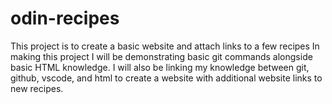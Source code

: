# odin-recipes
This project is to create a basic website and attach links to a few recipes
In making this project I will be demonstrating basic git commands alongside basic HTML knowledge. I will also be linking my knowledge between git, github, vscode, and html to create a website with additional website links to new recipes.